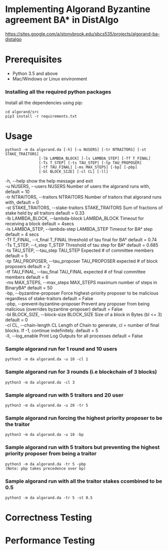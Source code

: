 # Implementing Algorand Byzantine agreement BA* in DistAlgo
<https://sites.google.com/a/stonybrook.edu/sbcs535/projects/algorand-ba-distalgo>

# Prerequisites
* Python 3.5 and above
* Mac/Windows or Linux environment

### Installing all the required python packages
Install all the dependencies using pip:

    cd algorand/src
    pip3 install -r requirements.txt
# Usage
    python3 -m da algorand.da [-h] [-u NUSERS] [-tr NTRAITORS] [-st STAKE_TRAITORS]
                   [-lb LAMBDA_BLOCK] [-ls LAMBDA_STEP] [-Tf T_FINAL]
                   [-Ts T_STEP] [-ts TAU_STEP] [-tp TAU_PROPOSER]
                   [-tf TAU_FINAL] [-ms MAX_STEPS] [-bp] [-pbp]
                   [-bl BLOCK_SIZE] [-cl CL] [-ll]
                    
  -h, --help            show the help message and exit \
  -u NUSERS, --users NUSERS
                        Number of users the algorand runs with, default = 10\
  -tr NTRAITORS, --traitors NTRAITORS
                        Number of traitors that algorand runs with, default = 0\
  -st STAKE_TRAITORS, --stake-traitors STAKE_TRAITORS
                        Sum of fractions of stake held by all traitors default = 0.33\
  -lb LAMBDA_BLOCK, --lambda-block LAMBDA_BLOCK
                        Timeout for receiving a block default = 4secs\
  -ls LAMBDA_STEP, --lambda-step LAMBDA_STEP
                        Timeout for BA* step default = 4 secs\
  -Tf T_FINAL, --t_final T_FINAL
                        threshold of tau final for BA* default = 0.74\
  -Ts T_STEP, --t_step T_STEP
                        Threshold of tau step for BA* default = 0.685\
  -ts TAU_STEP, --tau_step TAU_STEP
                        Expected # of committee members default =  5\
  -tp TAU_PROPOSER, --tau_proposer TAU_PROPOSER
                        expected # of block proposers default = 2\
  -tf TAU_FINAL, --tau_final TAU_FINAL
                        expected # of final committee members default = 6\
  -ms MAX_STEPS, --max_steps MAX_STEPS
                        maximum number of steps in BinaryBA* default = 50\
  -bp, --byzantine-proposer
                        Force highest-priority proposer to be malicious
                        regardless of stake-traitors default = False\
  -pbp, --prevent-byzantine-proposer
                        Prevent any proposer from being malicious (overrides
                        byzantine-proposer) default = False  
  -bl BLOCK_SIZE, --block-size BLOCK_SIZE
                        Size of a block in Bytes (bl <= 3) default = 0\
  -cl CL, --chain-length CL
                        Length of Chain to generate, cl = number of final
                        blocks. If -1, continue indefinitely. default = 5\
  -ll, --log_enable     Print Log Outputs for all processes default = False
  
  
### Sample algorand run for 1 round and 10 users

    python3 -m da algorand.da -u 10 -cl 1

### Sample algorand run for 3 rounds (i.e blockchain of 3 blocks)

    python3 -m da algorand.da -cl 3

### Sample algroand run with 5 traitors and 20 user

    python3 -m da algorand.da -u 20 -tr 5

### Sample algorand run forcing the highest priority proposer to be the traitor 

    python3 -m da algorand.da -u 10 -bp

### Sample algorand run with 5 traitors but preventing the highest priority proposer from being a traitor

    python3 -m da algorand.da -tr 5 -pbp
    (Note: pbp takes precedence over bp) 

### Sample algorand run with all the traitor stakes ccombined to be 0.5

    python3 -m da algorand.da -tr 5 -st 0.5
    
    
# Correctness Testing


# Performance Testing





 
